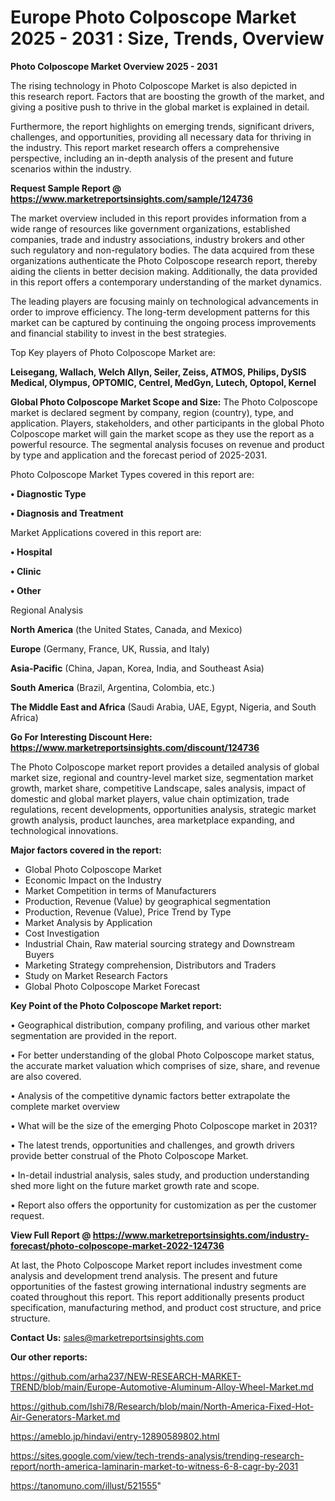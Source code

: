 # Europe Photo Colposcope Market 2025 - 2031 : Size, Trends, Overview

<Strong> Photo Colposcope Market Overview 2025 - 2031</strong>

The rising technology in Photo Colposcope Market is also depicted in this research report. Factors that are boosting the growth of the market, and giving a positive push to thrive in the global market is explained in detail.

Furthermore, the report highlights on emerging trends, significant drivers, challenges, and opportunities, providing all necessary data for thriving in the industry. This report market research offers a comprehensive perspective, including an in-depth analysis of the present and future scenarios within the industry.

<strong>Request Sample Report @ <a href=https://www.marketreportsinsights.com/sample/124736>https://www.marketreportsinsights.com/sample/124736</a></strong>

The market overview included in this report provides information from a wide range of resources like government organizations, established companies, trade and industry associations, industry brokers and other such regulatory and non-regulatory bodies. The data acquired from these organizations authenticate the Photo Colposcope research report, thereby aiding the clients in better decision making. Additionally, the data provided in this report offers a contemporary understanding of the market dynamics.

The leading players are focusing mainly on technological advancements in order to improve efficiency. The long-term development patterns for this market can be captured by continuing the ongoing process improvements and financial stability to invest in the best strategies.

Top Key players of Photo Colposcope Market are:

<strong>Leisegang, Wallach, Welch Allyn, Seiler, Zeiss, ATMOS, Philips, DySIS Medical, Olympus, OPTOMIC, Centrel, MedGyn, Lutech, Optopol, Kernel</strong>

<strong><b>Global Photo Colposcope Market Scope and Size:</b></strong>
The Photo Colposcope market is declared segment by company, region (country), type, and application. Players, stakeholders, and other participants in the global Photo Colposcope market will gain the market scope as they use the report as a powerful resource. The segmental analysis focuses on revenue and product by type and application and the forecast period of 2025-2031.

Photo Colposcope Market Types covered in this report are:

<strong>• Diagnostic Type

• Diagnosis and Treatment</strong>

Market Applications covered in this report are:

<strong>• Hospital

• Clinic

• Other</strong> 

Regional Analysis

<strong>North America</strong> (the United States, Canada, and Mexico)

<strong>Europe</strong> (Germany, France, UK, Russia, and Italy)

<strong>Asia-Pacific</strong> (China, Japan, Korea, India, and Southeast Asia)

<strong>South America</strong> (Brazil, Argentina, Colombia, etc.)

<strong>The Middle East and Africa</strong> (Saudi Arabia, UAE, Egypt, Nigeria, and South Africa)

<strong>Go For Interesting Discount Here: <a href=https://www.marketreportsinsights.com/discount/124736>https://www.marketreportsinsights.com/discount/124736</a></strong>

The Photo Colposcope market report provides a detailed analysis of global market size, regional and country-level market size, segmentation market growth, market share, competitive Landscape, sales analysis, impact of domestic and global market players, value chain optimization, trade regulations, recent developments, opportunities analysis, strategic market growth analysis, product launches, area marketplace expanding, and technological innovations.

<strong><b>Major factors covered in the report:</b></strong>
<ul>
  <li>Global Photo Colposcope Market </li>
  <li>Economic Impact on the Industry</li>
  <li>Market Competition in terms of Manufacturers</li>
  <li>Production, Revenue (Value) by geographical segmentation</li>
  <li>Production, Revenue (Value), Price Trend by Type</li>
  <li>Market Analysis by Application</li>
  <li>Cost Investigation</li>
  <li>Industrial Chain, Raw material sourcing strategy and Downstream Buyers</li>
  <li>Marketing Strategy comprehension, Distributors and Traders</li>
  <li>Study on Market Research Factors</li>
  <li>Global Photo Colposcope Market Forecast</li>
</ul>

<strong><b>Key Point of the Photo Colposcope Market report:</b></strong>

• Geographical distribution, company profiling, and various other market segmentation are provided in the report.

• For better understanding of the global Photo Colposcope market status, the accurate market valuation which comprises of size, share, and revenue are also covered.

• Analysis of the competitive dynamic factors better extrapolate the complete market overview

• What will be the size of the emerging Photo Colposcope market in 2031?

• The latest trends, opportunities and challenges, and growth drivers provide better construal of the Photo Colposcope Market.

• In-detail industrial analysis, sales study, and production understanding shed more light on the future market growth rate and scope.

• Report also offers the opportunity for customization as per the customer request.

<strong><b>View Full Report @ <a href=https://www.marketreportsinsights.com/industry-forecast/photo-colposcope-market-2022-124736>https://www.marketreportsinsights.com/industry-forecast/photo-colposcope-market-2022-124736</a></b></strong>


At last, the Photo Colposcope Market report includes investment come analysis and development trend analysis. The present and future opportunities of the fastest growing international industry segments are coated throughout this report. This report additionally presents product specification, manufacturing method, and product cost structure, and price structure.

<strong>Contact Us:</strong>
sales@marketreportsinsights.com

<strong>Our other reports:</strong>

<a href=https://github.com/arha237/NEW-RESEARCH-MARKET-TREND/blob/main/Europe-Automotive-Aluminum-Alloy-Wheel-Market.md>https://github.com/arha237/NEW-RESEARCH-MARKET-TREND/blob/main/Europe-Automotive-Aluminum-Alloy-Wheel-Market.md</a>

<a href=https://github.com/Ishi78/Research/blob/main/North-America-Fixed-Hot-Air-Generators-Market.md>https://github.com/Ishi78/Research/blob/main/North-America-Fixed-Hot-Air-Generators-Market.md</a>

<a href=https://ameblo.jp/hindavi/entry-12890589802.html>https://ameblo.jp/hindavi/entry-12890589802.html</a>

<a href=https://sites.google.com/view/tech-trends-analysis/trending-research-report/north-america-laminarin-market-to-witness-6-8-cagr-by-2031>https://sites.google.com/view/tech-trends-analysis/trending-research-report/north-america-laminarin-market-to-witness-6-8-cagr-by-2031</a>

<a href=https://tanomuno.com/illust/521555>https://tanomuno.com/illust/521555</a>"
